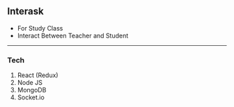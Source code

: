 ## Interask

* For Study Class
* Interact Between Teacher and Student

------------

### Tech
1. React (Redux)
2. Node JS
3. MongoDB
4. Socket.io
